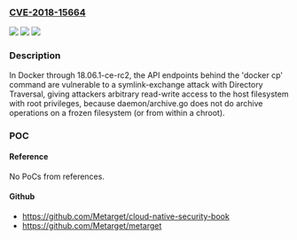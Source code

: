 ### [CVE-2018-15664](https://cve.mitre.org/cgi-bin/cvename.cgi?name=CVE-2018-15664)
![](https://img.shields.io/static/v1?label=Product&message=n%2Fa&color=blue)
![](https://img.shields.io/static/v1?label=Version&message=n%2Fa&color=blue)
![](https://img.shields.io/static/v1?label=Vulnerability&message=n%2Fa&color=brighgreen)

### Description

In Docker through 18.06.1-ce-rc2, the API endpoints behind the 'docker cp' command are vulnerable to a symlink-exchange attack with Directory Traversal, giving attackers arbitrary read-write access to the host filesystem with root privileges, because daemon/archive.go does not do archive operations on a frozen filesystem (or from within a chroot).

### POC

#### Reference
No PoCs from references.

#### Github
- https://github.com/Metarget/cloud-native-security-book
- https://github.com/Metarget/metarget

